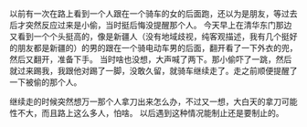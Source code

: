 <div id="sina_keyword_ad_area2" class="articalContent  ">
			以前有一次在路上看到一个人跟在一个骑车的女的后面跑，还以为是朋友，等过去后才突然反应过来是小偷，当时挺后悔没提醒那个人。&nbsp;<wbr>今天早上在清华东门那边又看到一个个头挺高的，像是新疆人（没有地域歧视，纯客观描述，我有几个挺好的朋友都是新疆的）的男的跟在一个骑电动车男的后面，翻开看了一下外衣的兜，然后又翻开，准备下手。&nbsp;<wbr>当时啥也没想，大声喊了两下。那小偷吓了一跳，然后就过来踢我，我跟他对踢了一脚，没敢久留，就骑车继续走了。走之前顺便提醒了一下被偷的那个人。<br />

继续走的时候突然想万一那个人拿刀出来怎么办，不过又一想，大白天的拿刀可能性不大，而且路上这么多人，怕啥。&nbsp;<wbr>以后遇到这种情况能制止还是要制止的。							
		</div>